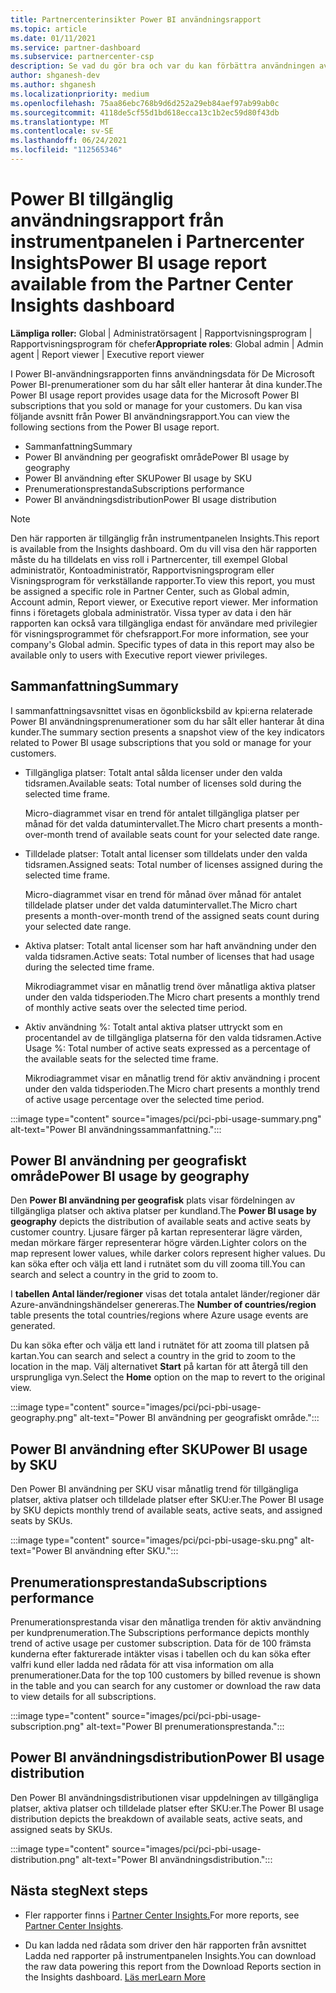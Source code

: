 ```yaml
---
title: Partnercenterinsikter Power BI användningsrapport
ms.topic: article
ms.date: 01/11/2021
ms.service: partner-dashboard
ms.subservice: partnercenter-csp
description: Se vad du gör bra och var du kan förbättra användningen av Power BI prenumerationer som du säljer eller hanterar åt dina kunder.
author: shganesh-dev
ms.author: shganesh
ms.localizationpriority: medium
ms.openlocfilehash: 75aa86ebc768b9d6d252a29eb84aef97ab99ab0c
ms.sourcegitcommit: 4118de5cf55d1bd618ecca13c1b2ec59d80f43db
ms.translationtype: MT
ms.contentlocale: sv-SE
ms.lasthandoff: 06/24/2021
ms.locfileid: "112565346"
---
```

# <a name="power-bi-usage-report-available-from-the-partner-center-insights-dashboard"></a><span data-ttu-id="5f07b-103">Power BI tillgänglig användningsrapport från instrumentpanelen i Partnercenter Insights</span><span class="sxs-lookup"><span data-stu-id="5f07b-103">Power BI usage report available from the Partner Center Insights dashboard</span></span>

<span data-ttu-id="5f07b-104">**Lämpliga roller:** Global | Administratörsagent | Rapportvisningsprogram | Rapportvisningsprogram för chefer</span><span class="sxs-lookup"><span data-stu-id="5f07b-104">**Appropriate roles**: Global admin | Admin agent | Report viewer | Executive report viewer</span></span>

<span data-ttu-id="5f07b-105">I Power BI-användningsrapporten finns användningsdata för De Microsoft Power BI-prenumerationer som du har sålt eller hanterar åt dina kunder.</span><span class="sxs-lookup"><span data-stu-id="5f07b-105">The Power BI usage report provides usage data for the Microsoft Power BI subscriptions that you sold or manage for your customers.</span></span> <span data-ttu-id="5f07b-106">Du kan visa följande avsnitt från Power BI användningsrapport.</span><span class="sxs-lookup"><span data-stu-id="5f07b-106">You can view the following sections from the Power BI usage report.</span></span>

- <span data-ttu-id="5f07b-107">Sammanfattning</span><span class="sxs-lookup"><span data-stu-id="5f07b-107">Summary</span></span>
- <span data-ttu-id="5f07b-108">Power BI användning per geografiskt område</span><span class="sxs-lookup"><span data-stu-id="5f07b-108">Power BI usage by geography</span></span>
- <span data-ttu-id="5f07b-109">Power BI användning efter SKU</span><span class="sxs-lookup"><span data-stu-id="5f07b-109">Power BI usage by SKU</span></span>
- <span data-ttu-id="5f07b-110">Prenumerationsprestanda</span><span class="sxs-lookup"><span data-stu-id="5f07b-110">Subscriptions performance</span></span>
- <span data-ttu-id="5f07b-111">Power BI användningsdistribution</span><span class="sxs-lookup"><span data-stu-id="5f07b-111">Power BI usage distribution</span></span>

 > [!NOTE]
 > <span data-ttu-id="5f07b-112">Den här rapporten är tillgänglig från instrumentpanelen Insights.</span><span class="sxs-lookup"><span data-stu-id="5f07b-112">This report is available from the Insights dashboard.</span></span> <span data-ttu-id="5f07b-113">Om du vill visa den här rapporten måste du ha tilldelats en viss roll i Partnercenter, till exempel Global administratör, Kontoadministratör, Rapportvisningsprogram eller Visningsprogram för verkställande rapporter.</span><span class="sxs-lookup"><span data-stu-id="5f07b-113">To view this report, you must be assigned a specific role in Partner Center, such as Global admin, Account admin, Report viewer, or Executive report viewer.</span></span> <span data-ttu-id="5f07b-114">Mer information finns i företagets globala administratör. Vissa typer av data i den här rapporten kan också vara tillgängliga endast för användare med privilegier för visningsprogrammet för chefsrapport.</span><span class="sxs-lookup"><span data-stu-id="5f07b-114">For more information, see your company's Global admin. Specific types of data in this report may also be available only to users with Executive report viewer privileges.</span></span>

## <a name="summary"></a><span data-ttu-id="5f07b-115">Sammanfattning</span><span class="sxs-lookup"><span data-stu-id="5f07b-115">Summary</span></span>

<span data-ttu-id="5f07b-116">I sammanfattningsavsnittet visas en ögonblicksbild av kpi:erna relaterade Power BI användningsprenumerationer som du har sålt eller hanterar åt dina kunder.</span><span class="sxs-lookup"><span data-stu-id="5f07b-116">The summary section presents a snapshot view of the key indicators related to Power BI usage subscriptions that you sold or manage for your customers.</span></span> 

- <span data-ttu-id="5f07b-117">Tillgängliga platser: Totalt antal sålda licenser under den valda tidsramen.</span><span class="sxs-lookup"><span data-stu-id="5f07b-117">Available seats: Total number of licenses sold during the selected time frame.</span></span>

   <span data-ttu-id="5f07b-118">Micro-diagrammet visar en trend för antalet tillgängliga platser per månad för det valda datumintervallet.</span><span class="sxs-lookup"><span data-stu-id="5f07b-118">The Micro chart presents a month-over-month trend of available seats count for your selected date range.</span></span>

- <span data-ttu-id="5f07b-119">Tilldelade platser: Totalt antal licenser som tilldelats under den valda tidsramen.</span><span class="sxs-lookup"><span data-stu-id="5f07b-119">Assigned seats: Total number of licenses assigned during the selected time frame.</span></span>

   <span data-ttu-id="5f07b-120">Micro-diagrammet visar en trend för månad över månad för antalet tilldelade platser under det valda datumintervallet.</span><span class="sxs-lookup"><span data-stu-id="5f07b-120">The Micro chart presents a month-over-month trend of the assigned seats count during your selected date range.</span></span>

- <span data-ttu-id="5f07b-121">Aktiva platser: Totalt antal licenser som har haft användning under den valda tidsramen.</span><span class="sxs-lookup"><span data-stu-id="5f07b-121">Active seats: Total number of licenses that had usage during the selected time frame.</span></span> 

   <span data-ttu-id="5f07b-122">Mikrodiagrammet visar en månatlig trend över månatliga aktiva platser under den valda tidsperioden.</span><span class="sxs-lookup"><span data-stu-id="5f07b-122">The Micro chart presents a monthly trend of monthly active seats over the selected time period.</span></span>

- <span data-ttu-id="5f07b-123">Aktiv användning %: Totalt antal aktiva platser uttryckt som en procentandel av de tillgängliga platserna för den valda tidsramen.</span><span class="sxs-lookup"><span data-stu-id="5f07b-123">Active Usage %: Total number of active seats expressed as a percentage of the available seats for the selected time frame.</span></span> 

   <span data-ttu-id="5f07b-124">Mikrodiagrammet visar en månatlig trend för aktiv användning i procent under den valda tidsperioden.</span><span class="sxs-lookup"><span data-stu-id="5f07b-124">The Micro chart presents a monthly trend of active usage percentage over the selected time period.</span></span>

:::image type="content" source="images/pci/pci-pbi-usage-summary.png" alt-text="Power BI användningssammanfattning.":::

## <a name="power-bi-usage-by-geography"></a><span data-ttu-id="5f07b-126">Power BI användning per geografiskt område</span><span class="sxs-lookup"><span data-stu-id="5f07b-126">Power BI usage by geography</span></span>

<span data-ttu-id="5f07b-127">Den **Power BI användning per geografisk** plats visar fördelningen av tillgängliga platser och aktiva platser per kundland.</span><span class="sxs-lookup"><span data-stu-id="5f07b-127">The **Power BI usage by geography** depicts the distribution of available seats and active seats by customer country.</span></span> <span data-ttu-id="5f07b-128">Ljusare färger på kartan representerar lägre värden, medan mörkare färger representerar högre värden.</span><span class="sxs-lookup"><span data-stu-id="5f07b-128">Lighter colors on the map represent lower values, while darker colors represent higher values.</span></span> <span data-ttu-id="5f07b-129">Du kan söka efter och välja ett land i rutnätet som du vill zooma till.</span><span class="sxs-lookup"><span data-stu-id="5f07b-129">You can search and select a country in the grid to zoom to.</span></span>

<span data-ttu-id="5f07b-130">I **tabellen Antal länder/regioner** visas det totala antalet länder/regioner där Azure-användningshändelser genereras.</span><span class="sxs-lookup"><span data-stu-id="5f07b-130">The **Number of countries/region** table presents the total countries/regions where Azure usage events are generated.</span></span>

<span data-ttu-id="5f07b-131">Du kan söka efter och välja ett land i rutnätet för att zooma till platsen på kartan.</span><span class="sxs-lookup"><span data-stu-id="5f07b-131">You can search and select a country in the grid to zoom to the location in the map.</span></span> <span data-ttu-id="5f07b-132">Välj alternativet **Start** på kartan för att återgå till den ursprungliga vyn.</span><span class="sxs-lookup"><span data-stu-id="5f07b-132">Select the **Home** option on the map to revert to the original view.</span></span>

:::image type="content" source="images/pci/pci-pbi-usage-geography.png" alt-text="Power BI användning per geografiskt område.":::

## <a name="power-bi-usage-by-sku"></a><span data-ttu-id="5f07b-134">Power BI användning efter SKU</span><span class="sxs-lookup"><span data-stu-id="5f07b-134">Power BI usage by SKU</span></span>

<span data-ttu-id="5f07b-135">Den Power BI användning per SKU visar månatlig trend för tillgängliga platser, aktiva platser och tilldelade platser efter SKU:er.</span><span class="sxs-lookup"><span data-stu-id="5f07b-135">The Power BI usage by SKU depicts monthly trend of available seats, active seats, and assigned seats by SKUs.</span></span>

:::image type="content" source="images/pci/pci-pbi-usage-sku.png" alt-text="Power BI användning efter SKU.":::

## <a name="subscriptions-performance"></a><span data-ttu-id="5f07b-137">Prenumerationsprestanda</span><span class="sxs-lookup"><span data-stu-id="5f07b-137">Subscriptions performance</span></span>

<span data-ttu-id="5f07b-138">Prenumerationsprestanda visar den månatliga trenden för aktiv användning per kundprenumeration.</span><span class="sxs-lookup"><span data-stu-id="5f07b-138">The Subscriptions performance depicts monthly trend of active usage per customer subscription.</span></span> <span data-ttu-id="5f07b-139">Data för de 100 främsta kunderna efter fakturerade intäkter visas i tabellen och du kan söka efter valfri kund eller ladda ned rådata för att visa information om alla prenumerationer.</span><span class="sxs-lookup"><span data-stu-id="5f07b-139">Data for the top 100 customers by billed revenue is shown in the table and you can search for any customer or download the raw data to view details for all subscriptions.</span></span>

:::image type="content" source="images/pci/pci-pbi-usage-subscription.png" alt-text="Power BI prenumerationsprestanda.":::

## <a name="power-bi-usage-distribution"></a><span data-ttu-id="5f07b-141">Power BI användningsdistribution</span><span class="sxs-lookup"><span data-stu-id="5f07b-141">Power BI usage distribution</span></span>

<span data-ttu-id="5f07b-142">Den Power BI användningsdistributionen visar uppdelningen av tillgängliga platser, aktiva platser och tilldelade platser efter SKU:er.</span><span class="sxs-lookup"><span data-stu-id="5f07b-142">The Power BI usage distribution depicts the breakdown of available seats, active seats, and assigned seats by SKUs.</span></span>

:::image type="content" source="images/pci/pci-pbi-usage-distribution.png" alt-text="Power BI användningsdistribution.":::

## <a name="next-steps"></a><span data-ttu-id="5f07b-144">Nästa steg</span><span class="sxs-lookup"><span data-stu-id="5f07b-144">Next steps</span></span>

- <span data-ttu-id="5f07b-145">Fler rapporter finns i [Partner Center Insights.](partner-center-insights.md)</span><span class="sxs-lookup"><span data-stu-id="5f07b-145">For more reports, see [Partner Center Insights](partner-center-insights.md).</span></span>

- <span data-ttu-id="5f07b-146">Du kan ladda ned rådata som driver den här rapporten från avsnittet Ladda ned rapporter på instrumentpanelen Insights.</span><span class="sxs-lookup"><span data-stu-id="5f07b-146">You can download the raw data powering this report from the Download Reports section in the Insights dashboard.</span></span> [<span data-ttu-id="5f07b-147">Läs mer</span><span class="sxs-lookup"><span data-stu-id="5f07b-147">Learn More</span></span>](pci-download-reports.md) 
